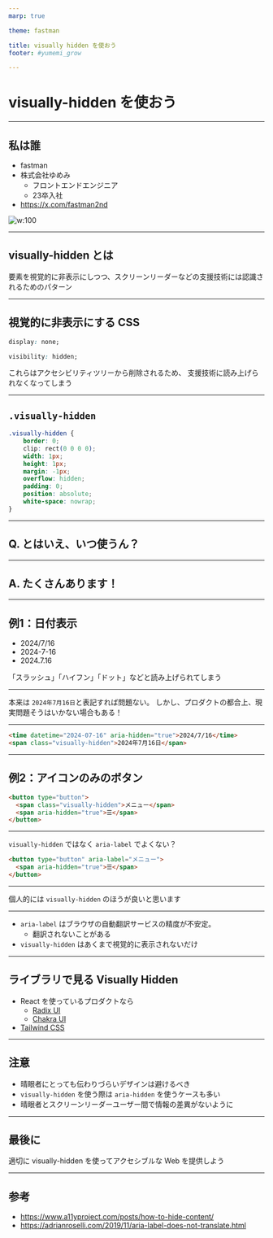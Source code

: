 ```yaml
---
marp: true

theme: fastman

title: visually hidden を使おう
footer: #yumemi_grow

---
```

# visually-hidden を使おう

---
## 私は誰

- fastman
- 株式会社ゆめみ
  - フロントエンドエンジニア
  - 23卒入社
- https://x.com/fastman2nd

![w:100](https://avatars.githubusercontent.com/u/74091672?s=400&u=5a64d8292302ac121a793c6d863008e6c95c2fbd&v=4)

---

## visually-hidden とは
要素を視覚的に非表示にしつつ、スクリーンリーダーなどの支援技術には認識されるためのパターン

---
## 視覚的に非表示にする CSS
```css
display: none;

visibility: hidden;
```
これらはアクセシビリティツリーから削除されるため、
支援技術に読み上げられなくなってしまう

---
## `.visually-hidden`

```css
.visually-hidden {
	border: 0;
	clip: rect(0 0 0 0);
	width: 1px;
	height: 1px;
	margin: -1px;
	overflow: hidden;
	padding: 0;
	position: absolute;
	white-space: nowrap;
}
```

---
## Q. とはいえ、いつ使うん？

---
## A. たくさんあります！

---
## 例1：日付表示
- 2024/7/16
- 2024-7-16
- 2024.7.16

「スラッシュ」「ハイフン」「ドット」などと読み上げられてしまう

---
本来は `2024年7月16日`と表記すれば問題ない。
しかし、プロダクトの都合上、現実問題そうはいかない場合もある！

---
```html
<time datetime="2024-07-16" aria-hidden="true">2024/7/16</time>
<span class="visually-hidden">2024年7月16日</span>
```

---

## 例2：アイコンのみのボタン
```html
<button type="button">
  <span class="visually-hidden">メニュー</span>
  <span aria-hidden="true">☰</span>
</button>
```

---
`visually-hidden` ではなく `aria-label` でよくない？

```html
<button type="button" aria-label="メニュー">
  <span aria-hidden="true">☰</span>
</button>
```

---
個人的には `visually-hidden` のほうが良いと思います

---
- `aria-label` はブラウザの自動翻訳サービスの精度が不安定。
  - 翻訳されないことがある
- `visually-hidden` はあくまで視覚的に表示されないだけ

---
## ライブラリで見る Visually Hidden
- React を使っているプロダクトなら
  - [Radix UI](https://www.radix-ui.com/primitives/docs/utilities/visually-hidden)
  - [Chakra UI](https://v2.chakra-ui.com/docs/components/visually-hidden/usage)
- [Tailwind CSS](https://tailwindcss.com/docs/screen-readers)

---
## 注意
- 晴眼者にとっても伝わりづらいデザインは避けるべき
- `visually-hidden` を使う際は `aria-hidden` を使うケースも多い
- 晴眼者とスクリーンリーダーユーザー間で情報の差異がないように

---
## 最後に
適切に visually-hidden を使ってアクセシブルな Web を提供しよう

---
## 参考
- https://www.a11yproject.com/posts/how-to-hide-content/
- https://adrianroselli.com/2019/11/aria-label-does-not-translate.html
